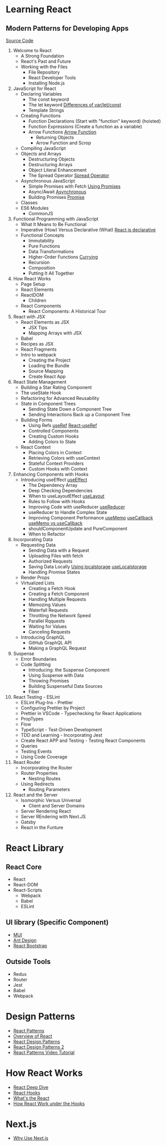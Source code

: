 # Learning React
## Modern Patterns for Developing Apps
[Source Code](https://github.com/MoonHighway/learning-react/tree/second-edition)

1. Welcome to React
   - A Strong Foundation
   - React's Past and Future
   - Working with the Files
     - File Repository
     - React Developer Tools
     - Installing Node.js
2. JavaScript for React
   - Declaring Variables
     - The const keyword
     - The let keyword [Differences of var/let/const](https://www.freecodecamp.org/news/var-let-and-const-whats-the-difference/)
     - Template Strings
   - Creating Functions
     - Function Declarations (Start with "function" keyword) (hoisted)
     - Function Expressions (Create a function as a variable)
     - Arrow Functions [Arrow Function](https://developer.mozilla.org/en-US/docs/Web/JavaScript/Reference/Functions/Arrow_functions)
       - Returning Objects
       - Arrow Function and Scrop
   - Compiling JavaScript
   - Objects and Arrays
     - Destructuring Objects
     - Destructuring Arrays
     - Object Literal Enhancement
     - The Spread Operator [Spread Operator](https://developer.mozilla.org/en-US/docs/Web/JavaScript/Reference/Operators/Spread_syntax)
   - Asynchronous JavaScript
     - Simple Promises with Fetch [Using Promises](https://developer.mozilla.org/en-US/docs/Web/JavaScript/Guide/Using_promises)
     - Async/Await [Asynchronous](https://developer.mozilla.org/en-US/docs/Learn/JavaScript/Asynchronous)
     - Building Promises [Promise](https://developer.mozilla.org/en-US/docs/Web/JavaScript/Reference/Global_Objects/Promise)
   - Classes
   - ES6 Modules
     - CommonJS
3. Functional Programming with JavaScript
   - What It Means to Be Functional
   - Imperative (How) Versus Declarative (What) [React is declarative](https://egghead.io/blog/wtf-is-declarative-programming)
   - Functional Concepts
     - Immutability
     - Pure Functions
     - Data Transformations
     - Higher-Order Functions [Currying](https://www.freecodecamp.org/news/playing-around-with-closures-currying-and-cool-abstractions/)
     - Recursion
     - Composition
     - Putting It All Together
4. How React Works
   - Page Setup
   - React Elements
   - ReactDOM
     - Children
   - React Components
     - React Components: A Historical Tour
5. React with JSX
   - React Elements as JSX
     - JSX Tips
     - Mapping Arrays with JSX
   - Babel
   - Recipes as JSX
   - React Fragments
   - Intro to webpack
     - Creating the Project
     - Loading the Bundle
     - Source Mapping
     - Create React App
6. React State Management
   - Building a Star Rating Component
   - The useState Hook
   - Refactoring for Advanced Reusability
   - State in Component Trees
     - Sending State Down a Component Tree
     - Sending Interactions Back up a Component Tree
   - Building Forms
     - Using Refs [useRef](https://react.dev/reference/react/useRef) [React-useRef](https://dmitripavlutin.com/react-useref/)
     - Controlled Components
     - Creating Custom Hooks
     - Adding Colors to State
   - React Context
     - Placing Colors in Context
     - Retrieving Colors with useContext
     - Stateful Context Providers
     - Custom Hooks with Context
7. Enhancing Components with Hooks
   - Introducing useEffect [useEffect](https://react.dev/reference/react/useEffect)
     - The Dependency Array 
     - Deep Checking Dependencies
     - When to useLayoutEffect [useLayout](https://react.dev/reference/react/useLayoutEffect)
     - Rules to Follow with Hooks
     - Improving Code with useReducer [useReducer](https://react.dev/reference/react/useReducer)
     - useReducer to Handle Complex State
     - Improving Component Performance [useMemo](https://react.dev/reference/react/useMemo) [useCallback](https://react.dev/reference/react/useCallback) [useMemo vs useCallback](https://medium.com/@jan.hesters/usecallback-vs-usememo-c23ad1dc60)
     - shouldComponentUpdate and PureComponent
     - When to Refactor
8. Incorporating Data
   - Requesting Data
     - Sending Data with a Request
     - Uploading Files with fetch
     - Authorized Requests
     - Saving Data Locally [Using localstorage](https://blog.logrocket.com/using-localstorage-react-hooks/) [useLocalstorage](https://usehooks.com/uselocalstorage)
     - Handling Promise States
   - Render Props
   - Virtualized Lists
     - Creating a Fetch Hook
     - Creating a Fetch Component
     - Handling Multiple Requests
     - Memozing Values
     - Waterfall Requests
     - Throttling the Network Speed
     - Parallel Rqquests
     - Waiting for Values
     - Canceling Requests
   - Introducing GraphQL
     - GitHub GraphQL API
     - Making a GraphQL Request
9.  Suspense
    - Error Boundaries
    - Code Splitting
      - Introducing: the Suspense Component
      - Using Suspense with Data
      - Throwing Promises
      - Building Suspenseful Data Sources
      - Fiber
10.  React Testing
    - ESLint
      - ESLint Plug-Ins
    - Prettier
      - Configuring Prettier by Project
      - Prettier in VSCode
    - Typechecking for React Applications
      - PropTypes
      - Flow
      - TypeScript
    - Test-Driven Development
      - TDD and Learning
    - Incorporating Jest
      - Create React APP and Testing
    - Testing React Components
      - Queries
      - Testing Events
      - Using Code Coverage
11. React Router
    - Incorporating the Router
    - Router Properties
      - Nesting Routes
    - Using Redirects
      - Routing Parameters
12. React and the Server
    - Isomorphic Versus Universal
      - Client and Server Domains
    - Server Rendering React
    - Server REndering with Next.JS
    - Gatsby
    - React in the Funture


# React Library
## React Core
- React
- React-DOM
- React-Scripts
  - Webpack
  - Babel
  - ESLint

## UI library (Specific Component)
- [MUI](https://mui.com/)
- [Ant Design](https://ant.design/)
- [React Bootstrap](https://react-bootstrap.github.io/)

## Outside Tools
- Redux
- Router
- Jest
- Babel
- Webpack

# Design Patterns
- [React Patterns](https://reactpatterns.com/)
- [Overview of React](https://www.patterns.dev/posts/reactjs)
- [React Design Patterns](https://blog.logrocket.com/react-design-patterns/)
- [React Design Patterns 2](https://aglowiditsolutions.com/blog/react-design-patterns/)
- [React Patterns Video Tutorial](https://www.youtube.com/watch?v=iOSKV2rmj-A)

# How React Works
- [React Deep Dive](https://www.youtube.com/watch?v=7YhdqIR2Yzo&list=PLxRVWC-K96b0ktvhd16l3xA6gncuGP7gJ&index=1)
- [React Hooks](https://www.youtube.com/watch?v=IoNZLdvjRqE&list=PLxRVWC-K96b2KrTW6AqAE6vUXfOTnD-PS)
- [What's the React](https://www.hostinger.com/tutorials/what-is-react)
- [How React Work under the Hooks](https://www.freecodecamp.org/news/react-under-the-hood/)

# Next.js
- [Why Use Next.js](https://www.youtube.com/watch?v=zXjxpJOJ8QI&list=PLxRVWC-K96b3qWv0z8uDnOyINSsURJ-Rj)